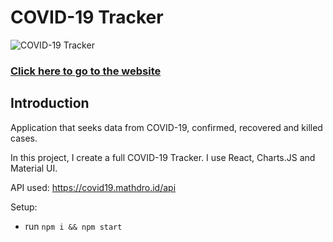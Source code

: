 # COVID-19 Tracker
![COVID-19 Tracker](https://i.ibb.co/X87BqVY/Screenshot-2020-04-13-at-10-14-58.png)

### [Click here to go to the website](https://covid19statswebsite.netlify.com/)

## Introduction
Application that seeks data from COVID-19, confirmed, recovered and killed cases.

In this project, I create a full COVID-19 Tracker. I use React, Charts.JS and Material UI.

API used: https://covid19.mathdro.id/api

Setup:
- run ```npm i && npm start```
